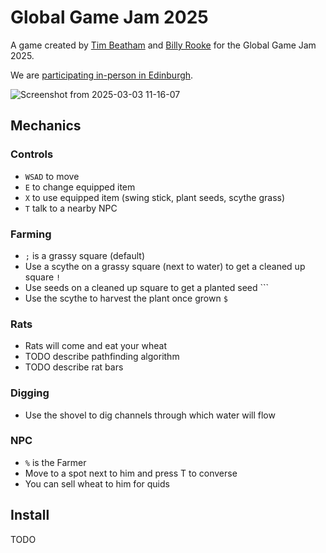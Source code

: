# Global Game Jam 2025

A game created by [Tim Beatham](https://github.com/tim-beatham) and [Billy Rooke](https://github.com/btRooke) for the Global Game Jam 2025.

We are [participating in-person in Edinburgh](https://globalgamejam.org/jam-sites/2025/edinburgh-game-jam-2025).

![Screenshot from 2025-03-03 11-16-07](https://github.com/user-attachments/assets/54682771-0dab-47f1-96b4-8177f7bb5a49)

## Mechanics

### Controls

- `WSAD` to move
- `E` to change equipped item
- `X` to use equipped item (swing stick, plant seeds, scythe grass)
- `T` talk to a nearby NPC

### Farming

- `;` is a grassy square (default)
- Use a scythe on a grassy square (next to water) to get a cleaned up square `!`
- Use seeds on a cleaned up square to get a planted seed ```
- Use the scythe to harvest the plant once grown `$` 

### Rats

- Rats will come and eat your wheat
- TODO describe pathfinding algorithm
- TODO describe rat bars

### Digging

- Use the shovel to dig channels through which water will flow

### NPC

- `%` is the Farmer
- Move to a spot next to him and press T to converse
- You can sell wheat to him for quids

## Install

TODO  
